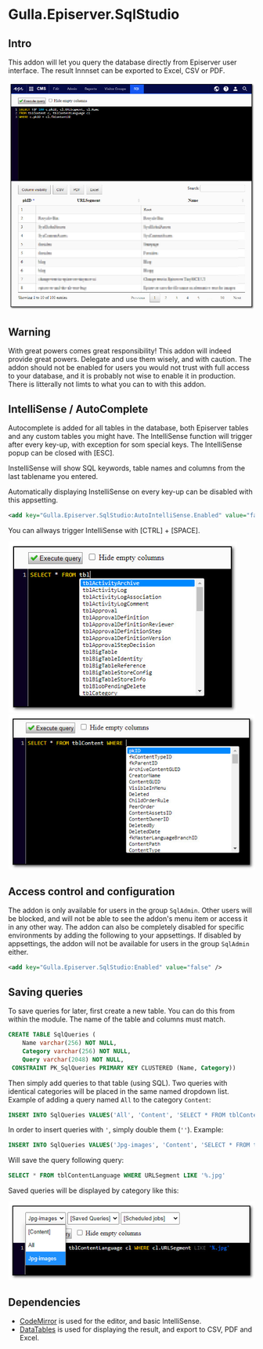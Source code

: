 # Gulla.Episerver.SqlStudio

## Intro
This addon will let you query the database directly from Episerver user interface. The result Innnset can be exported to Excel, CSV or PDF.

![Addon gui](img/gui.jpg)

## Warning
With great powers comes great responsibility! This addon will indeed provide great powers. Delegate and use them wisely, and with caution. The addon should not be enabled for users you would not trust with full access to your database, and it is probably not wise to enable it in production. There is litterally not limts to what you can to with this addon.

## IntelliSense / AutoComplete
Autocomplete is added for all tables in the database, both Episerver tables and any custom tables you might have. The IntelliSense function will trigger after every key-up, with exception for som special keys. The IntelliSense popup can be closed with [ESC].

InstelliSense will show SQL keywords, table names and columns from the last tablename you entered.

Automatically displaying InstelliSense on every key-up can be disabled with this appsetting.
``` XML
<add key="Gulla.Episerver.SqlStudio:AutoIntelliSense.Enabled" value="false" />
```

You can allways trigger IntelliSense with [CTRL] + [SPACE].

![Autocomplete table name](img/autocomplete.jpg) ![Autocomplete column name](img/autocomplete-column.jpg)

## Access control and configuration
The addon is only available for users in the group `SqlAdmin`. Other users will be blocked, and will not be able to see the addon's menu item or access it in any other way. The addon can also be completely disabled for specific environments by adding the following to your appsettings. If disabled by appsettings, the addon will not be available for users in the group `SqlAdmin` either.
``` XML
<add key="Gulla.Episerver.SqlStudio:Enabled" value="false" />
```

## Saving queries
To save queries for later, first create a new table. You can do this from within the module. The name of the table and columns must match.
``` SQL 
CREATE TABLE SqlQueries (
	Name varchar(256) NOT NULL,
	Category varchar(256) NOT NULL,
	Query varchar(2048) NOT NULL,
 CONSTRAINT PK_SqlQueries PRIMARY KEY CLUSTERED (Name, Category))
```

Then simply add queries to that table (using SQL). Two queries with identical categories will be placed in the same named dropdown list. Example of adding a query named `All` to the category `Content`:
``` SQL
INSERT INTO SqlQueries VALUES('All', 'Content', 'SELECT * FROM tblContent')
```

In order to insert queries with `'`, simply double them (`''`). Example:
``` SQL
INSERT INTO SqlQueries VALUES('Jpg-images', 'Content', 'SELECT * FROM tblContentLanguage WHERE URLSegment LIKE ''%.jpg''')
```

Will save the query following query:
``` SQL
SELECT * FROM tblContentLanguage WHERE URLSegment LIKE '%.jpg'
```

Saved queries will be displayed by category like this:

![Saved queries](img/saved-queries.jpg)

## Dependencies
- [CodeMirror](https://codemirror.net/) is used for the editor, and basic IntelliSense.
- [DataTables](https://datatables.net/) is used for displaying the result, and export to CSV, PDF and Excel.